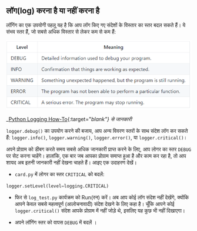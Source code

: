 ## लॉग(log) करना है या नहीं करना है

लॉगिंग का एक उपयोगी पहलू यह है कि आप लॉग किए गए संदेशों के विस्तार का स्तर बदल सकते हैं। ये संभव स्तर हैं, जो सबसे अधिक विस्तार से लेकर कम से कम हैं:

![लेवल टेबल](images/level-table.png)

_[Python Logging How-To](https://docs.python.org/3.6/howto/logging.html#logging-advanced-tutorial){:target="_blank"} से जानकारी_

`logger.debug()` का उपयोग करने की बजाय, आप अन्य विवरण स्तरों के साथ संदेश लॉग कर सकते हैं: `logger.info()`, `logger.warning()`, `logger.error()`, या `logger.critical()`।

अपने प्रोग्राम को डीबग करते समय सबसे अधिक जानकारी प्राप्त करने के लिए, आप लोगर का स्तर `DEBUG` पर सेट करना चाहेंगे। हालांकि, एक बार जब आपका प्रोग्राम समाप्त हुआ है और काम कर रहा है, तो आप शायद अब इतनी जानकारी नहीं देखना चाहते हैं। आइए एक उदाहरण देखें।

+ `card.py` में लोगर का स्तर `CRITICAL` को बदलें:

```python
logger.setLevel(level=logging.CRITICAL)
```

+ फिर से `log_test.py` कार्यक्रम को Run(रन) करें। अब आप कोई लॉग संदेश नहीं देखेंगे, क्योंकि आपने केवल सबसे महत्वपूर्ण (आलोचनावादी) संदेश देखने के लिए कहा है। चूँकि आपने कोई `logger.critical()` संदेश आपके प्रोग्राम में नहीं जोड़े थे, इसलिए यह कुछ भी नहीं दिखाएगा।

+ अपने लॉगिंग स्तर को वापस `DEBUG` में बदलें ।
